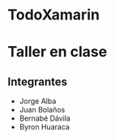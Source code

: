 # TodoXamarin

# Taller en clase 

## Integrantes
* Jorge Alba
* Juan Bolaños
* Bernabé Dávila
* Byron Huaraca


